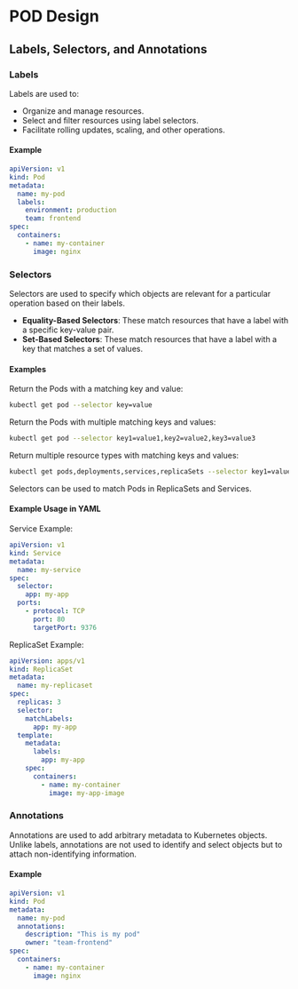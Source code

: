 # POD Design

## Labels, Selectors, and Annotations

### Labels

Labels are used to:

- Organize and manage resources.
- Select and filter resources using label selectors.
- Facilitate rolling updates, scaling, and other operations.

#### Example

```yaml
apiVersion: v1
kind: Pod
metadata:
  name: my-pod
  labels:
    environment: production
    team: frontend
spec:
  containers:
    - name: my-container
      image: nginx
```

### Selectors

Selectors are used to specify which objects are relevant for a particular operation based on their labels.

- **Equality-Based Selectors**: These match resources that have a label with a specific key-value pair.
- **Set-Based Selectors**: These match resources that have a label with a key that matches a set of values.

#### Examples

Return the Pods with a matching key and value:

```bash
kubectl get pod --selector key=value
```

Return the Pods with multiple matching keys and values:

```bash
kubectl get pod --selector key1=value1,key2=value2,key3=value3
```

Return multiple resource types with matching keys and values:

```bash
kubectl get pods,deployments,services,replicaSets --selector key1=value1,key2=value2,key3=value3
```

Selectors can be used to match Pods in ReplicaSets and Services.

#### Example Usage in YAML

Service Example:

```yaml
apiVersion: v1
kind: Service
metadata:
  name: my-service
spec:
  selector:
    app: my-app
  ports:
    - protocol: TCP
      port: 80
      targetPort: 9376
```

ReplicaSet Example:

```yaml
apiVersion: apps/v1
kind: ReplicaSet
metadata:
  name: my-replicaset
spec:
  replicas: 3
  selector:
    matchLabels:
      app: my-app
  template:
    metadata:
      labels:
        app: my-app
    spec:
      containers:
        - name: my-container
          image: my-app-image
```

### Annotations

Annotations are used to add arbitrary metadata to Kubernetes objects. Unlike labels, annotations are not used to identify and select objects but to attach non-identifying information.

#### Example

```yaml
apiVersion: v1
kind: Pod
metadata:
  name: my-pod
  annotations:
    description: "This is my pod"
    owner: "team-frontend"
spec:
  containers:
    - name: my-container
      image: nginx
```
